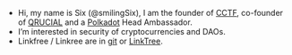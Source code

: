 - Hi, my name is Six (@smilingSix), I am the founder of [CCTF](https://cryptoctf.org/), co-founder of [QRUCIAL](https://qrucial.io/) and a [Polkadot](https://polkadot.network/) Head Ambassador.
- I’m interested in security of cryptocurrencies and DAOs.
- Linkfree / Linkree are in [git](https://git.hsbp.org/six/smilingSix) or [LinkTree](https://linktr.ee/smilingSix).
